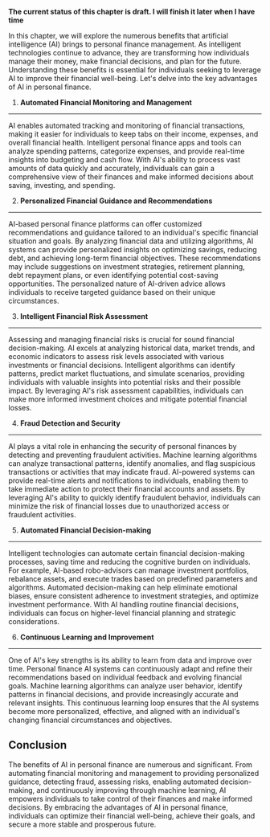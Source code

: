 **The current status of this chapter is draft. I will finish it later when I have time**

In this chapter, we will explore the numerous benefits that artificial intelligence (AI) brings to personal finance management. As intelligent technologies continue to advance, they are transforming how individuals manage their money, make financial decisions, and plan for the future. Understanding these benefits is essential for individuals seeking to leverage AI to improve their financial well-being. Let's delve into the key advantages of AI in personal finance.

1. **Automated Financial Monitoring and Management**
----------------------------------------------------

AI enables automated tracking and monitoring of financial transactions, making it easier for individuals to keep tabs on their income, expenses, and overall financial health. Intelligent personal finance apps and tools can analyze spending patterns, categorize expenses, and provide real-time insights into budgeting and cash flow. With AI's ability to process vast amounts of data quickly and accurately, individuals can gain a comprehensive view of their finances and make informed decisions about saving, investing, and spending.

2. **Personalized Financial Guidance and Recommendations**
----------------------------------------------------------

AI-based personal finance platforms can offer customized recommendations and guidance tailored to an individual's specific financial situation and goals. By analyzing financial data and utilizing algorithms, AI systems can provide personalized insights on optimizing savings, reducing debt, and achieving long-term financial objectives. These recommendations may include suggestions on investment strategies, retirement planning, debt repayment plans, or even identifying potential cost-saving opportunities. The personalized nature of AI-driven advice allows individuals to receive targeted guidance based on their unique circumstances.

3. **Intelligent Financial Risk Assessment**
--------------------------------------------

Assessing and managing financial risks is crucial for sound financial decision-making. AI excels at analyzing historical data, market trends, and economic indicators to assess risk levels associated with various investments or financial decisions. Intelligent algorithms can identify patterns, predict market fluctuations, and simulate scenarios, providing individuals with valuable insights into potential risks and their possible impact. By leveraging AI's risk assessment capabilities, individuals can make more informed investment choices and mitigate potential financial losses.

4. **Fraud Detection and Security**
-----------------------------------

AI plays a vital role in enhancing the security of personal finances by detecting and preventing fraudulent activities. Machine learning algorithms can analyze transactional patterns, identify anomalies, and flag suspicious transactions or activities that may indicate fraud. AI-powered systems can provide real-time alerts and notifications to individuals, enabling them to take immediate action to protect their financial accounts and assets. By leveraging AI's ability to quickly identify fraudulent behavior, individuals can minimize the risk of financial losses due to unauthorized access or fraudulent activities.

5. **Automated Financial Decision-making**
------------------------------------------

Intelligent technologies can automate certain financial decision-making processes, saving time and reducing the cognitive burden on individuals. For example, AI-based robo-advisors can manage investment portfolios, rebalance assets, and execute trades based on predefined parameters and algorithms. Automated decision-making can help eliminate emotional biases, ensure consistent adherence to investment strategies, and optimize investment performance. With AI handling routine financial decisions, individuals can focus on higher-level financial planning and strategic considerations.

6. **Continuous Learning and Improvement**
------------------------------------------

One of AI's key strengths is its ability to learn from data and improve over time. Personal finance AI systems can continuously adapt and refine their recommendations based on individual feedback and evolving financial goals. Machine learning algorithms can analyze user behavior, identify patterns in financial decisions, and provide increasingly accurate and relevant insights. This continuous learning loop ensures that the AI systems become more personalized, effective, and aligned with an individual's changing financial circumstances and objectives.

Conclusion
----------

The benefits of AI in personal finance are numerous and significant. From automating financial monitoring and management to providing personalized guidance, detecting fraud, assessing risks, enabling automated decision-making, and continuously improving through machine learning, AI empowers individuals to take control of their finances and make informed decisions. By embracing the advantages of AI in personal finance, individuals can optimize their financial well-being, achieve their goals, and secure a more stable and prosperous future.
